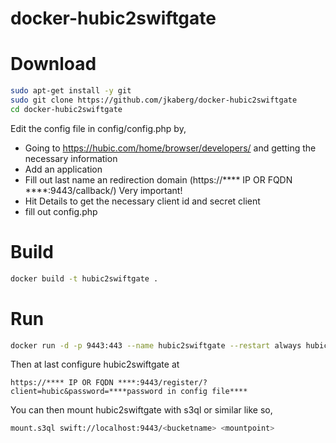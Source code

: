 # docker-hubic2swiftgate


# Download
``` bash
sudo apt-get install -y git
sudo git clone https://github.com/jkaberg/docker-hubic2swiftgate
cd docker-hubic2swiftgate
```

Edit the config file in config/config.php by,
* Going to https://hubic.com/home/browser/developers/ and getting the necessary information
* Add an application
* Fill out last name an redirection domain (https://**** IP OR FQDN ****:9443/callback/) Very important!
* Hit Details to get the necessary client id and secret client
* fill out config.php

# Build
``` bash
docker build -t hubic2swiftgate .
```

# Run
``` bash
docker run -d -p 9443:443 --name hubic2swiftgate --restart always hubic2swiftgate
```

Then at last configure hubic2swiftgate at
```
https://**** IP OR FQDN ****:9443/register/?client=hubic&password=****password in config file****
```

You can then mount hubic2swiftgate with s3ql or similar like so,
``` bash
mount.s3ql swift://localhost:9443/<bucketname> <mountpoint>
```